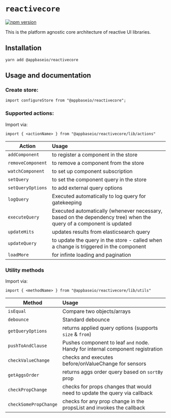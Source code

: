 # `reactivecore`

[![npm version](https://badge.fury.io/js/%40appbaseio%2Freactivecore.svg)](https://badge.fury.io/js/%40appbaseio%2Freactivecore)

This is the platform agnostic core architecture of reactive UI libraries.

## Installation

```
yarn add @appbaseio/reactivecore
```


## Usage and documentation

### Create store:

```
import configureStore from "@appbaseio/reactivecore";
```


### Supported actions:

Import via:

```
import { <actionName> } from "@appbaseio/reactivecore/lib/actions"
```

| Action					| Usage													|
|---------------------------|:------------------------------------------------------|
| `addComponent`			| to register a component in the store					|
| `removeComponent`			| to remove a component from the store					|
| `watchComponent`			| to set up component subscription						|
| `setQuery`				| to set the component query in the store				|
| `setQueryOptions`			| to add external query options							|
| `logQuery`				| Executed automatically to log query for gatekeeping	|
| `executeQuery`			| Executed automatically (whenever necessary, based on the dependency tree) when the query of a component is updated|
| `updateHits`				| updates results from elasticsearch query				|
| `updateQuery`				| to update the query in the store - called when a change is triggered in the component|
| `loadMore`				| for infinte loading and pagination					|


### Utility methods

Import via:

```
import { <methodName> } from "@appbaseio/reactivecore/lib/utils"
```

| Method				| Usage														|
|-----------------------|:----------------------------------------------------------|
| `isEqual`				| Compare two objects/arrays								|
| `debounce`			| Standard debounce											|
| `getQueryOptions`		| returns applied query options (supports `size` & `from`)	|
| `pushToAndClause`		| Pushes component to leaf `and` node. Handy for internal component registration |
| `checkValueChange`	| checks and executes before/onValueChange for sensors		|
| `getAggsOrder`		| returns aggs order query based on `sortBy` prop			|
| `checkPropChange`     | checks for props changes that would need to update the query via callback		|
| `checkSomePropChange`	| checks for any prop change in the propsList and invokes the callback			|
